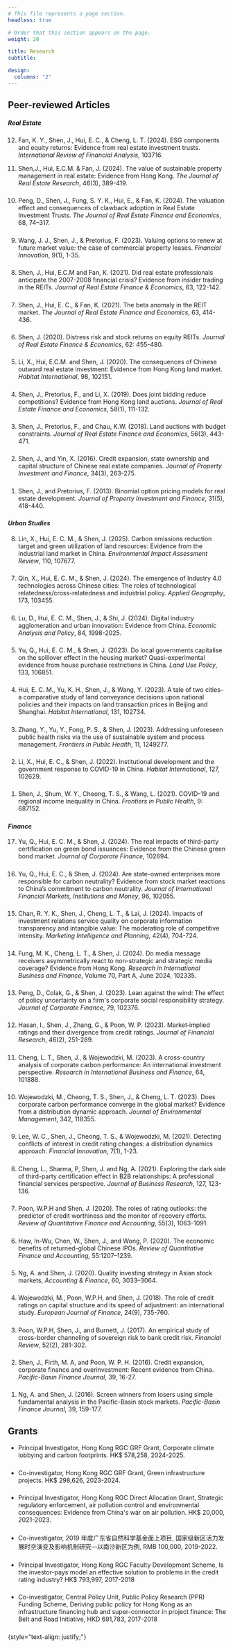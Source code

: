 ```yaml
---
# This file represents a page section.
headless: true

# Order that this section appears on the page.
weight: 20

title: Research
subtitle:

design:
  columns: "2"
---
```


## Peer-reviewed Articles

#### _Real Estate_

#####
12. Fan, K. Y., Shen, J., Hui, E. C., & Cheng, L. T. (2024). ESG components and equity returns: Evidence from real estate investment trusts. _International Review of Financial Analysis_, 103716.
<div class="text-muted exp-meta"></div>

11. Shen,J., Hui, E.C.M. & Fan, J. (2024). The value of sustainable property management in real estate: Evidence from Hong Kong. _The Journal of Real Estate Research_, 46(3), 389-419.
<div class="text-muted exp-meta"></div>

#####
10. Peng, D., Shen, J., Fung, S. Y. K., Hui, E., & Fan, K. (2024). The valuation effect and consequences of clawback adoption in Real Estate Investment Trusts. _The Journal of Real Estate Finance and Economics_, 68, 74–317.
<div class="text-muted exp-meta"></div>

#####
9. Wang, J. J., Shen, J., & Pretorius, F. (2023). Valuing options to renew at future market value: the case of commercial property leases. _Financial Innovation_, 9(1), 1-35.
<div class="text-muted exp-meta"></div>

#####

8. Shen, J., Hui, E.C.M and Fan, K. (2021). Did real estate professionals anticipate the 2007-2008 financial crisis? Evidence from insider trading in the REITs. _Journal of Real Estate Finance & Economics_, 63, 122-142.
<div class="text-muted exp-meta"></div>

#####

7. Shen, J., Hui, E. C., & Fan, K. (2021). The beta anomaly in the REIT market. _The Journal of Real Estate Finance and Economics_, 63, 414-436.
<div class="text-muted exp-meta"></div>

#####

6. Shen, J. (2020). Distress risk and stock returns on equity REITs. _Journal of Real Estate Finance & Economics_, 62: 455-480.
<div class="text-muted exp-meta"></div>

#####

5. Li, X., Hui, E.C.M. and Shen, J. (2020). The consequences of Chinese outward real estate investment: Evidence from Hong Kong land market. _Habitat International_, 98, 102151.
<div class="text-muted exp-meta"></div>

#####

4. Shen, J., Pretorius, F., and Li, X. (2019). Does joint bidding reduce competitions? Evidence from Hong Kong land auctions. _Journal of Real Estate Finance and Economics_, 58(1), 111-132.
<div class="text-muted exp-meta"></div>

#####

3. Shen, J., Pretorius, F., and Chau, K.W. (2018). Land auctions with budget constraints. _Journal of Real Estate Finance and Economics_, 56(3), 443-471.
<div class="text-muted exp-meta"></div>

#####

2. Shen, J., and Yin, X. (2016). Credit expansion, state ownership and capital structure of Chinese real estate companies. _Journal of Property Investment and Finance_, 34(3), 263-275.
<div class="text-muted exp-meta"></div>

#####

1. Shen, J., and Pretorius, F. (2013). Binomial option pricing models for real estate development. _Journal of Property Investment and Finance_, 31(5), 418-440.
<div class="text-muted exp-meta"></div>

#####

###

#### _Urban Studies_

8. Lin, X., Hui, E. C. M., & Shen, J. (2025). Carbon emissions reduction target and green utilization of land resources: Evidence from the industrial land market in China. _Environmental Impact Assessment Review_, 110, 107677.
<div class="text-muted exp-meta"></div>

#####

7. Qin, X., Hui, E. C. M., & Shen, J. (2024). The emergence of Industry 4.0 technologies across Chinese cities: The roles of technological relatedness/cross-relatedness and industrial policy. _Applied Geography_, 173, 103455.
<div class="text-muted exp-meta"></div>

#####

6. Lu, D., Hui, E. C. M., Shen, J., & Shi, J. (2024). Digital industry agglomeration and urban innovation: Evidence from China. _Economic Analysis and Policy_, 84, 1998-2025.
<div class="text-muted exp-meta"></div>

#####

5. Yu, Q., Hui, E. C. M., & Shen, J. (2023). Do local governments capitalise on the spillover effect in the housing market? Quasi-experimental evidence from house purchase restrictions in China. _Land Use Policy_, 133, 106851.
<div class="text-muted exp-meta"></div>

#####

4. Hui, E. C. M., Yu, K. H., Shen, J., & Wang, Y. (2023). A tale of two cities–a comparative study of land conveyance decisions upon national policies and their impacts on land transaction prices in Beijing and Shanghai. _Habitat International_, 131, 102734.
<div class="text-muted exp-meta"></div>

#####

3. Zhang, Y., Yu, Y., Fong, P. S., & Shen, J. (2023). Addressing unforeseen public health risks via the use of sustainable system and process management. _Frontiers in Public Health_, 11, 1249277.
<div class="text-muted exp-meta"></div>

#####

2. Li, X., Hui, E. C., & Shen, J. (2022). Institutional development and the government response to COVID-19 in China. _Habitat International_, 127, 102629.
<div class="text-muted exp-meta"></div>

#####

1. Shen, J., Shum, W. Y., Cheong, T. S., & Wang, L. (2021). COVID-19 and regional income inequality in China. _Frontiers in Public Health_, 9: 687152.
<div class="text-muted exp-meta"></div>

#####

###

#### _Finance_

17. Yu, Q., Hui, E. C. M., & Shen, J. (2024). The real impacts of third-party certification on green bond issuances: Evidence from the Chinese green bond market. _Journal of Corporate Finance_, 102694.
<div class="text-muted exp-meta"></div>

#####

16. Yu, Q., Hui, E. C., & Shen, J. (2024). Are state-owned enterprises more responsible for carbon neutrality? Evidence from stock market reactions to China’s commitment to carbon neutrality. _Journal of International Financial Markets, Institutions and Money_, 96, 102055.
<div class="text-muted exp-meta"></div>

#####

15. Chan, R. Y. K., Shen, J., Cheng, L. T., & Lai, J. (2024). Impacts of investment relations service quality on corporate information transparency and intangible value: The moderating role of competitive intensity. _Marketing Intelligence and Planning_, 42(4), 704-724.
<div class="text-muted exp-meta"></div>

#####
14. Fung, M. K., Cheng, L. T., & Shen, J. (2024). Do media message receivers asymmetrically react to non-strategic and strategic media coverage? Evidence from Hong Kong. _Research in International Business and Finance_, Volume 70, Part A, June 2024, 102335.
<div class="text-muted exp-meta"></div>

#####
13. Peng, D., Colak, G., & Shen, J. (2023). Lean against the wind: The effect of policy uncertainty on a firm's corporate social responsibility strategy. _Journal of Corporate Finance_, 79, 102376.
<div class="text-muted exp-meta"></div>

#####

12. Hasan, I., Shen, J., Zhang, G., & Poon, W. P. (2023). Market‐implied ratings and their divergence from credit ratings. _Journal of Financial Research_, 46(2), 251-289.
<div class="text-muted exp-meta"></div>

#####

11. Cheng, L. T., Shen, J., & Wojewodzki, M. (2023). A cross-country analysis of corporate carbon performance: An international investment perspective. _Research in International Business and Finance_, 64, 101888.
<div class="text-muted exp-meta"></div>

#####

10. Wojewodzki, M., Cheong, T. S., Shen, J., & Cheng, L. T. (2023). Does corporate carbon performance converge in the global market? Evidence from a distribution dynamic approach. _Journal of Environmental Management_, 342, 118355.
<div class="text-muted exp-meta"></div>

#####

9. Lee, W. C., Shen, J., Cheong, T. S., & Wojewodzki, M. (2021). Detecting conflicts of interest in credit rating changes: a distribution dynamics approach. _Financial Innovation_, 7(1), 1-23.
<div class="text-muted exp-meta"></div>

#####

8. Cheng, L., Sharma, P, Shen, J. and Ng, A. (2021). Exploring the dark side of third-party certification effect in B2B relationships: A professional financial services perspective. _Journal of Business Research_, 127, 123-136.
<div class="text-muted exp-meta"></div>

#####

7. Poon, W.P.H and Shen, J. (2020). The roles of rating outlooks: the predictor of credit worthiness and the monitor of recovery efforts. _Review of Quantitative Finance and Accounting_, 55(3), 1063-1091.
<div class="text-muted exp-meta"></div>

#####

6. Haw, In-Wu, Chen, W., Shen, J., and Wong, P. (2020). The economic benefits of returned-global Chinese IPOs. _Review of Quantitative Finance and Accounting,_ 55:1207–1239.
<div class="text-muted exp-meta"></div>

#####

5. Ng, A. and Shen, J. (2020). Quality investing strategy in Asian stock markets, _Accounting & Finance_, 60, 3033–3064.
<div class="text-muted exp-meta"></div>

#####

4. Wojewodzki, M., Poon, W.P.H, and Shen, J. (2018). The role of credit ratings on capital structure and its speed of adjustment: an international study. _European Journal of Finance_, 24(9), 735-760.
<div class="text-muted exp-meta"></div>

#####

3. Poon, W.P.H, Shen, J., and Burnett, J. (2017). An empirical study of cross-border channeling of sovereign risk to bank credit risk. _Financial Review_, 52(2), 281-302.
<div class="text-muted exp-meta"></div>

#####

2. Shen, J., Firth, M. A, and Poon, W. P. H. (2016). Credit expansion, corporate finance and overinvestment: Recent evidence from China. _Pacific-Basin Finance Journal_, 39, 16-27.
<div class="text-muted exp-meta"></div>

#####

1. Ng, A. and Shen, J. (2016). Screen winners from losers using simple fundamental analysis in the Pacific-Basin stock markets. _Pacific-Basin Finance Journal_, 39, 159-177.
<div class="text-muted exp-meta"></div>

#####

###

## Grants

- Principal Investigator, Hong Kong RGC GRF Grant, Corporate climate lobbying and carbon footprints. HK$ 578,258, 2024-2025.
<div class="text-muted exp-meta"></div>

#####

- Co-investigator, Hong Kong RGC GRF Grant, Green infrastructure projects. HK$ 298,626, 2023-2024.
<div class="text-muted exp-meta"></div>

#####

- Principal Investigator, Hong Kong RGC Direct Allocation Grant, Strategic regulatory enforcement, air pollution control and environmental consequences: Evidence from China's war on air pollution. HK$ 20,000, 2021-2023.
<div class="text-muted exp-meta"></div>

#####

- Co-investigator, 2019 年度广东省自然科学基金面上项目, 国家级新区活力发展时空演变及影响机制研究—以南沙新区为例, RMB 100,000, 2019-2022.
<div class="text-muted exp-meta"></div>

#####

- Principal Investigator, Hong Kong RGC Faculty Development Scheme, Is the investor-pays model an effective solution to problems in the credit rating industry? HK$ 793,997, 2017-2018
<div class="text-muted exp-meta"></div>

#####

- Co-investigator, Central Policy Unit, Public Policy Research (PPR) Funding Scheme, Deriving public policy for Hong Kong as an infrastructure financing hub and super-connector in project finance: The Belt and Road Initiative, HKD 691,783, 2017-2018
<div class="text-muted exp-meta"></div>

#####

{style="text-align: justify;"}
